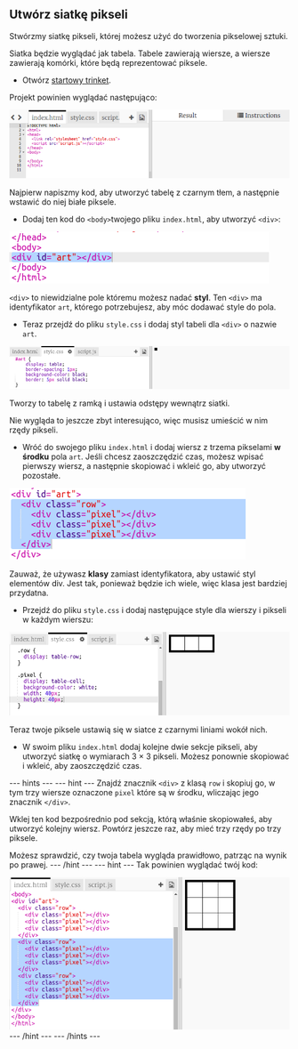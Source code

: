 ## Utwórz siatkę pikseli

Stwórzmy siatkę pikseli, której możesz użyć do tworzenia pikselowej sztuki.

Siatka będzie wyglądać jak tabela. Tabele zawierają wiersze, a wiersze zawierają komórki, które będą reprezentować piksele.

+ Otwórz [startowy trinket](http://jumpto.cc/web-pixel).

Projekt powinien wyglądać następująco:

![zrzut ekranu](images/pixel-starter.png)

Najpierw napiszmy kod, aby utworzyć tabelę z czarnym tłem, a następnie wstawić do niej białe piksele.

+ Dodaj ten kod do `<body>`twojego pliku `index.html`, aby utworzyć `<div>`:

![zrzut ekranu](images/pixel-art-art.png)

`<div>` to niewidzialne pole któremu możesz nadać **styl**. Ten `<div>` ma identyfikator `art`, którego potrzebujesz, aby móc dodawać style do pola.

+ Teraz przejdź do pliku `style.css` i dodaj styl tabeli dla `<div>` o nazwie `art`.

![zrzut ekranu](images/pixel-art-style.png)

Tworzy to tabelę z ramką i ustawia odstępy wewnątrz siatki.

Nie wygląda to jeszcze zbyt interesująco, więc musisz umieścić w nim rzędy pikseli.

+ Wróć do swojego pliku `index.html` i dodaj wiersz z trzema pikselami **w środku** pola `art`. Jeśli chcesz zaoszczędzić czas, możesz wpisać pierwszy wiersz, a następnie skopiować i wkleić go, aby utworzyć pozostałe.

![zrzut ekranu](images/pixel-art-row.png)

Zauważ, że używasz **klasy** zamiast identyfikatora, aby ustawić styl elementów div. Jest tak, ponieważ będzie ich wiele, więc klasa jest bardziej przydatna.

+ Przejdź do pliku `style.css` i dodaj następujące style dla wierszy i pikseli w każdym wierszu:

![zrzut ekranu](images/pixel-art-row-style.png)

Teraz twoje piksele ustawią się w siatce z czarnymi liniami wokół nich.

+ W swoim pliku `index.html` dodaj kolejne dwie sekcje pikseli, aby utworzyć siatkę o wymiarach 3 × 3 pikseli. Możesz ponownie skopiować i wkleić, aby zaoszczędzić czas.

\--- hints \--- \--- hint \--- Znajdź znacznik `<div>` z klasą `row` i skopiuj go, w tym trzy wiersze oznaczone `pixel` które są w środku, wliczając jego znacznik `</div>`.

Wklej ten kod bezpośrednio pod sekcją, którą właśnie skopiowałeś, aby utworzyć kolejny wiersz. Powtórz jeszcze raz, aby mieć trzy rzędy po trzy piksele.

Możesz sprawdzić, czy twoja tabela wygląda prawidłowo, patrząc na wynik po prawej. \--- /hint \--- \--- hint \--- Tak powinien wyglądać twój kod:

![zrzut ekranu](images/pixel-art-grid-3.png) \--- /hint \--- \--- /hints \---